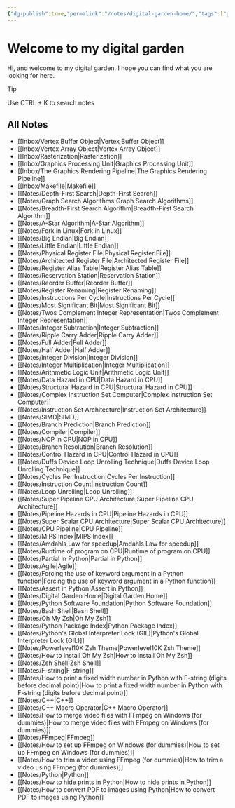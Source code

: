 ```yaml
---
{"dg-publish":true,"permalink":"/notes/digital-garden-home/","tags":["gardenEntry"]}
---
```



# Welcome to my digital garden
Hi, and welcome to my digital garden.
I hope you can find what you are looking for here.
>[!tip]
>Use CTRL + K to search notes

## All Notes
- [[Inbox/Vertex Buffer Object\|Vertex Buffer Object]]
- [[Inbox/Vertex Array Object\|Vertex Array Object]]
- [[Inbox/Rasterization\|Rasterization]]
- [[Inbox/Graphics Processing Unit\|Graphics Processing Unit]]
- [[Inbox/The Graphics Rendering Pipeline\|The Graphics Rendering Pipeline]]
- [[Inbox/Makefile\|Makefile]]
- [[Notes/Depth-First Search\|Depth-First Search]]
- [[Notes/Graph Search Algorithms\|Graph Search Algorithms]]
- [[Notes/Breadth-First Search Algorithm\|Breadth-First Search Algorithm]]
- [[Notes/A-Star Algorithm\|A-Star Algorithm]]
- [[Notes/Fork in Linux\|Fork in Linux]]
- [[Notes/Big Endian\|Big Endian]]
- [[Notes/Little Endian\|Little Endian]]
- [[Notes/Physical Register File\|Physical Register File]]
- [[Notes/Architected Register File\|Architected Register File]]
- [[Notes/Register Alias Table\|Register Alias Table]]
- [[Notes/Reservation Station\|Reservation Station]]
- [[Notes/Reorder Buffer\|Reorder Buffer]]
- [[Notes/Register Renaming\|Register Renaming]]
- [[Notes/Instructions Per Cycle\|Instructions Per Cycle]]
- [[Notes/Most Significant Bit\|Most Significant Bit]]
- [[Notes/Twos Complement Integer Representation\|Twos Complement Integer Representation]]
- [[Notes/Integer Subtraction\|Integer Subtraction]]
- [[Notes/Ripple Carry Adder\|Ripple Carry Adder]]
- [[Notes/Full Adder\|Full Adder]]
- [[Notes/Half Adder\|Half Adder]]
- [[Notes/Integer Division\|Integer Division]]
- [[Notes/Integer Multiplication\|Integer Multiplication]]
- [[Notes/Arithmetic Logic Unit\|Arithmetic Logic Unit]]
- [[Notes/Data Hazard in CPU\|Data Hazard in CPU]]
- [[Notes/Structural Hazard in CPU\|Structural Hazard in CPU]]
- [[Notes/Complex Instruction Set Computer\|Complex Instruction Set Computer]]
- [[Notes/Instruction Set Architecture\|Instruction Set Architecture]]
- [[Notes/SIMD\|SIMD]]
- [[Notes/Branch Prediction\|Branch Prediction]]
- [[Notes/Compiler\|Compiler]]
- [[Notes/NOP in CPU\|NOP in CPU]]
- [[Notes/Branch Resolution\|Branch Resolution]]
- [[Notes/Control Hazard in CPU\|Control Hazard in CPU]]
- [[Notes/Duffs Device Loop Unrolling Technique\|Duffs Device Loop Unrolling Technique]]
- [[Notes/Cycles Per Instruction\|Cycles Per Instruction]]
- [[Notes/Instruction Count\|Instruction Count]]
- [[Notes/Loop Unrolling\|Loop Unrolling]]
- [[Notes/Super Pipeline CPU Architecture\|Super Pipeline CPU Architecture]]
- [[Notes/Pipeline Hazards in CPU\|Pipeline Hazards in CPU]]
- [[Notes/Super Scalar CPU Architecture\|Super Scalar CPU Architecture]]
- [[Notes/CPU Pipeline\|CPU Pipeline]]
- [[Notes/MIPS Index\|MIPS Index]]
- [[Notes/Amdahls Law for speedup\|Amdahls Law for speedup]]
- [[Notes/Runtime of program on CPU\|Runtime of program on CPU]]
- [[Notes/Partial in Python\|Partial in Python]]
- [[Notes/Agile\|Agile]]
- [[Notes/Forcing the use of keyword argument in a Python function\|Forcing the use of keyword argument in a Python function]]
- [[Notes/Assert in Python\|Assert in Python]]
- [[Notes/Digital Garden Home\|Digital Garden Home]]
- [[Notes/Python Software Foundation\|Python Software Foundation]]
- [[Notes/Bash Shell\|Bash Shell]]
- [[Notes/Oh My Zsh\|Oh My Zsh]]
- [[Notes/Python Package Index\|Python Package Index]]
- [[Notes/Python's Global Interpreter Lock (GIL)\|Python's Global Interpreter Lock (GIL)]]
- [[Notes/Powerlevel10K Zsh Theme\|Powerlevel10K Zsh Theme]]
- [[Notes/How to install Oh My Zsh\|How to install Oh My Zsh]]
- [[Notes/Zsh Shell\|Zsh Shell]]
- [[Notes/F-string\|F-string]]
- [[Notes/How to print a fixed width number in Python with F-string (digits before decimal point)\|How to print a fixed width number in Python with F-string (digits before decimal point)]]
- [[Notes/C++\|C++]]
- [[Notes/C++ Macro Operator\|C++ Macro Operator]]
- [[Notes/How to merge video files with FFmpeg on Windows (for dummies)\|How to merge video files with FFmpeg on Windows (for dummies)]]
- [[Notes/FFmpeg\|FFmpeg]]
- [[Notes/How to set up FFmpeg on Windows (for dummies)\|How to set up FFmpeg on Windows (for dummies)]]
- [[Notes/How to trim a video using FFmpeg (for dummies)\|How to trim a video using FFmpeg (for dummies)]]
- [[Notes/Python\|Python]]
- [[Notes/How to hide prints in Python\|How to hide prints in Python]]
- [[Notes/How to convert PDF to images using Python\|How to convert PDF to images using Python]]
